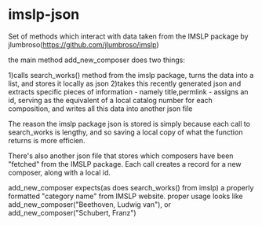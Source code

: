 # imslp-json

Set of methods which interact with data taken from the IMSLP package by jlumbroso(https://github.com/jlumbroso/imslp)

the main method add_new_composer does two things:

1)calls search_works() method from the imslp package, turns the data into a list, and stores it locally as json
2)takes this recently generated json and extracts specific pieces of information - namely title,permlink - assigns an id, serving as the equivalent of a local catalog number for each composition, and writes all this data into another json file

The reason the imslp package json is stored is simply because each call to search_works is lengthy, and so saving a local copy of what the function returns is more efficien.

There's also another json file that stores which composers have been "fetched" from the IMSLP package. Each call creates a record for a new composer, along with a local id.

add_new_composer expects(as does search_works() from imslp) a properly formatted "category name" from IMSLP website.
proper usage looks like add_new_composer("Beethoven, Ludwig van"), or add_new_composer("Schubert, Franz")


